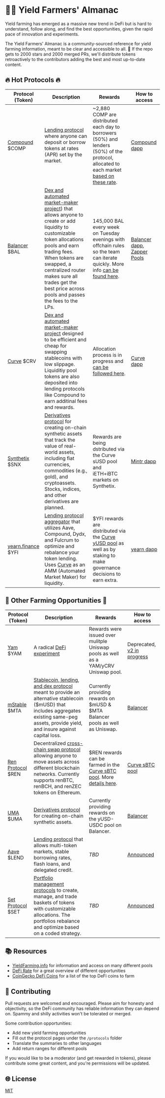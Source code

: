 
# 👨‍🌾 Yield Farmers' Almanac
Yield farming has emerged as a massive new trend in DeFi but is hard to understand, follow along, and find the best opportunities, given the rapid pace of innovation and experiments.

The Yield Farmers' Almanac is a community-sourced reference for yield farming information, meant to be clear and accessible to all. 🤗 If the repo gets to 2000 stars and 2000 merged PRs, we'll distribute tokens retroactively to the contributors adding the best and most up-to-date content.

## 🔥 Hot Protocols 🔥
|Protocol (Token)|Description|Rewards|How to access|
|---|---|---|---|
|[Compound](/protocols/compound.md) $COMP|[Lending protocol](https://compound.finance/) where anyone can deposit or borrow tokens at rates (APR) set by the market.|~2,880 COMP are distributed each day to borrowers (50%) and lenders (50%) of the protocol, allocated to each market [based on these rate](https://compound.finance/governance/comp).|[Compound dapp](https://app.compound.finance/)|
|[Balancer](/protocols/balancer.md) $BAL|[Dex and automated market-maker project](https://balancer.finance/)) that allows anyone to create or add liquidity to customizable token allocations pools and earn trading fees. When tokens are swapped, a centralized router  makes sure all trades get the best price across pools and passes the fees to the LPs.|145,000 BAL every week on Tuesday evenings with offchain rules so the team can iterate quickly. More info [can be found here](https://forum.balancer.finance/).|[Balancer dapp](https://pools.balancer.exchange/#/), [Zapper Pools](https://www.zapper.fi/invest)|
|[Curve](https://www.curve.fi/) $CRV|[Dex and automated market-maker project](https://www.curve.fi/) designed to be efficient and cheap for swapping stablecoins with low slippage. Liquiditiy pool tokens are also deposited into lending protocols like Compound to earn additinal fees and rewards.|Allocation process is in progress and [can be followed here](https://guides.curve.fi/how-to-earn-and-claim-crv/).|[Curve dapp](https://www.curve.fi/)|
|[Synthetix](/protocols/synthetix.md) $SNX|[Derivatives protocol](https://www.synthetix.io/) for creating on-chain synthetic assets that track the value of real-world assets, including fiat currencies, commodities (e.g., gold), and cryptoassets. Stocks, indices, and other derivatives are planned.|Rewards are being dstributed via the Curve sUSD pool and iETH+iBTC markets on Synthetix.|[Mintr dapp](https://www.synthetix.io/products/mintr)|
|[yearn.finance](/protocols/yfi.md) $YFI|[Lending protocol aggregator](https://yearn.finance/) that utilizes Aave, Compound, Dydx, and Fulcrum to optimize and rebalance your token lending. Uses [Curve](https://www.curve.fi/) as an AMM (Automated Market Maker) for liquidity.|$YFI rewards are distributed via the [Curve yUSD pool](https://www.curve.fi/y) as well as by staking to make governance decisions to earn extra.|[yearn dapp](https://yearn.finance/)|


## 🍠 Other Farming Opportunities 🌽
|Protocol (Token)|Description|Rewards|How to access|
|---|---|---|---|
|[Yam](/protocols/yam.md) $YAM|A radical [DeFi experiment](https://yam.finance/)|Rewards were issued over mulitple Uniswap pools as well as a YAM/yCRV Uniswap pool.|Deprecated, [v2 in progress](https://medium.com/@yamfinance/yam-post-rescue-attempt-update-c9c90c05953f)|zz
|[mStable](https://mstable.org/) $MTA|[Stablecoin, lending, and dex protocol](https://mstable.org/) meant to provide an alternative stablecoin ($mUSD) that includes aggregates existing same-peg assets, provide yield, and insure against capital loss.|Currently providing rewards on $mUSD & $MTA Balancer pools as well as Uniswap.|[Balancer](https://pools.balancer.exchange/#/)|
|[Ren Protocol](/protocols/ren.md) $REN|Decentralized [cross-chain swap protocol](https://renproject.io/) allowing anyone to move assets across different blockchain networks. Currently supports renBTC, renBCH, and renZEC tokens on Ethereum.|$REN rewards can be farmed in the [Curve sBTC pool](https://www.curve.fi/sbtc/deposit). More [details here](https://blog.synthetix.io/btc-yield-farming-pool/).|[Curve sBTC pool](https://www.curve.fi/sbtc/deposit)|
|[UMA](/protocols/uma.md) $UMA|[Derivatives protocol](https://umaproject.org/) for creating on-chain synthetic assets.|Currently providing rewards on the yUSD-USDC pool on Balancer.|[Balancer](https://pools.balancer.exchange/#/)|
|[Aave](/protocols/aave.md) $LEND|[Lending protocol](https://aave.com/) that allows multi-token markets, stable borrowing rates, flash loans, and delegated credit.|_TBD_|[Announced](https://medium.com/aave/governance-on-testnet-seize-the-power-f1237c01567d)|
|[Set Protocol](/protocol/set.md) $SET|[Portfolio management protocols](https://www.tokensets.com/) to create, manage, and trade baskets of tokens with customizable allocations. The portfolios rebalance and optimize based on a coded strategy.|_TBD_|[Announced](https://medium.com/set-protocol/introducing-set-v2-afc577050bc0)|

## 📚 Resources
* [YieldFarming.info](https://yieldfarming.info/) for information and access on many different pools
* [DeFi Rate](https://defirate.com/earn/) for a great overview of different opportunities
* [CoinGecko DeFi Coins](https://www.coingecko.com/en/defi) for a list of the top DeFi coins to farm

## 📝 Contributing
Pull requests are welcomed and encouraged. Please aim for honesty and objectivity, so the DeFi community has reliable information they can depend on. Spammy and shilly activities won't be tolerated or merged.

Some contribution opportunities:
* Add new yield farming opportunities
* Fill out the protocol pages under the `/protocols` folder
* Translate the summaries to other languages
* Add return ranges for different pools

If you would like to be a moderator (and get rewarded in tokens), please contribute some great content, and you're permissions will be updated.

## 🌐 License
[MIT](https://choosealicense.com/licenses/mit/)
